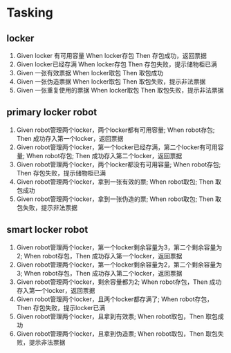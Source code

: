 # Tasking
## locker
1. Given locker 有可用容量 When locker存包 Then 存包成功，返回票据
2. Given locker已经存满 When locker存包 Then 存包失败，提示储物柜已满
3. Given 一张有效票据 When locker取包 Then 取包成功
4. Given 一张伪造票据 When locker取包 Then 取包失败，提示非法票据
5. Given 一张重复使用的票据 When locker取包 Then 取包失败，提示非法票据
## primary locker robot
1. Given robot管理两个locker，两个locker都有可用容量; When robot存包; Then 成功存入第一个locker，返回票据
2. Given robot管理两个locker，第一个locker已经存满，第二个locker有可用容量; When robot存包; Then 成功存入第二个locker，返回票据
3. Given robot管理两个locker，两个locker都没有可用容量; When robot存包; Then 存包失败，提示储物柜已满
4. Given robot管理两个locker，拿到一张有效的票; When robot取包; Then 取包成功
5. Given robot管理两个locker，拿到一张伪造的票; When robot取包; Then 取包失败，提示非法票据

## smart locker robot
1. Given robot管理两个locker，第一个locker剩余容量为3，第二个剩余容量为2; When robot存包，Then 成功存入第一个locker，返回票据
2. Given robot管理两个locker，第一个locker剩余容量为2，第二个剩余容量为3; When robot存包，Then 成功存入第二个locker，返回票据
3. Given robot管理两个locker，剩余容量都为2; When robot存包，Then 成功存入第一个locker，返回票据
4. Given robot管理两个locker，且两个locker都存满了; When robot存包，Then 存包失败，提示locker已满
5. Given robot管理两个locker，且拿到有效票; When robot取包，Then 取包成功
6. Given robot管理两个locker，且拿到伪造票; When robot取包，Then 取包失败，提示非法票据

